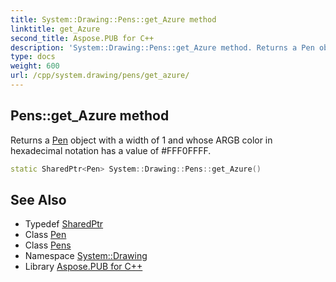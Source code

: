 ```yaml
---
title: System::Drawing::Pens::get_Azure method
linktitle: get_Azure
second_title: Aspose.PUB for C++
description: 'System::Drawing::Pens::get_Azure method. Returns a Pen object with a width of 1 and whose ARGB color in hexadecimal notation has a value of #FFF0FFFF in C++.'
type: docs
weight: 600
url: /cpp/system.drawing/pens/get_azure/
---
```

## Pens::get_Azure method


Returns a [Pen](../../pen/) object with a width of 1 and whose ARGB color in hexadecimal notation has a value of #FFF0FFFF.

```cpp
static SharedPtr<Pen> System::Drawing::Pens::get_Azure()
```

## See Also

* Typedef [SharedPtr](../../../system/sharedptr/)
* Class [Pen](../../pen/)
* Class [Pens](../)
* Namespace [System::Drawing](../../)
* Library [Aspose.PUB for C++](../../../)
